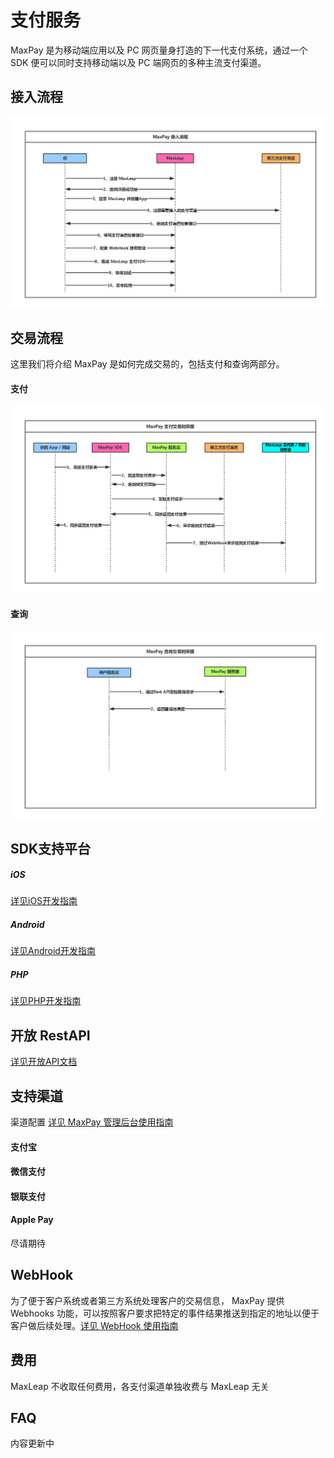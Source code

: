 # 支付服务

MaxPay 是为移动端应用以及 PC 网页量身打造的下一代支付系统，通过一个 SDK 便可以同时支持移动端以及 PC 端网页的多种主流支付渠道。

## 接入流程
![Pay](../../../images/MaxPayJoinFlow.png "MaxPay 接入流程")

## 交易流程
这里我们将介绍 MaxPay 是如何完成交易的，包括支付和查询两部分。

#### 支付
![Pay](../../../images/MaxPayPaymentSequence.png "MaxPay 支付流程")

#### 查询
![Query](../../../images/MaxPayQuerySequence.png "MaxPay 查询流程")

## SDK支持平台
##### iOS
[详见iOS开发指南](ML_DOCS_GUIDE_LINK_PLACEHOLDER_IOS)
##### Android
[详见Android开发指南](ML_DOCS_GUIDE_LINK_PLACEHOLDER_ANDROID)
##### PHP
[详见PHP开发指南](ML_DOCS_GUIDE_LINK_PLACEHOLDER_PHP)

## 开放 RestAPI
[详见开放API文档](ML_DOCS_REST_API_MAXPAY)

## 支持渠道
渠道配置 [详见 MaxPay 管理后台使用指南](ML_DOCS_LINK_PLACEHOLDER_USERMANUAL#MAXPAY_ADMIN)
#### 支付宝
#### 微信支付
#### 银联支付
#### Apple Pay
尽请期待

## WebHook
为了便于客户系统或者第三方系统处理客户的交易信息， MaxPay 提供 Webhooks 功能，可以按照客户要求把特定的事件结果推送到指定的地址以便于客户做后续处理。[详见 WebHook 使用指南](ML_DOCS_LINK_PLACEHOLDER_USERMANUAL#MAXPAY_WEBHOOK)

## 费用
MaxLeap 不收取任何费用，各支付渠道单独收费与 MaxLeap 无关


## FAQ
内容更新中

